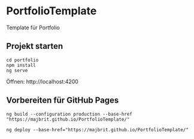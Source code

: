 # PortfolioTemplate
Template für Portfolio

## Projekt starten
``` 
cd portfolio
npm install 
ng serve
```
Öffnen: http://localhost:4200

## Vorbereiten für GitHub Pages
```
ng build --configuration production --base-href "https://majbrit.github.io/PortfolioTemplate/"

ng deploy --base-href="https://majbrit.github.io/PortfolioTemplate/"

```
